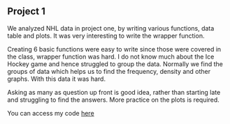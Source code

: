 ## Project 1


We analyzed NHL data in project one, by writing various functions, data table and plots. It was very interesting to write the wrapper function. 


Creating 6 basic functions were easy to write since those were covered in the class, wrapper function was hard. I do not know much about the Ice Hockey game and hence struggled to group the data. Normally we find the groups of data which helps us to find the frequency, density and other graphs. With this data it was hard.

Asking as many as question up front is good idea, rather than starting late and struggling to find the answers. More practice on the plots is required.

You can access my code [here](https://github.com/Rashmi1979/NHLstats/Readme.md)
